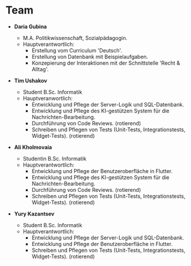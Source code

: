 # Team

- **Daria Gubina**
  - M.A. Politikwissenschaft, Sozialpädagogin.
  - Hauptverantwortlich: 
    - Erstellung vom Curriculum 'Deutsch'.
    - Erstellung von Datenbank mit Beispielaufgaben.
    - Konzepierung der Interaktionen mit der Schnittstelle 'Recht & Alltag'.
- **Tim Ushakov**
  - Student B.Sc. Informatik
  - Hauptveranwortlich:
    - Entwicklung und Pflege der Server-Logik und SQL-Datenbank.
    - Entwicklung und Pflege des KI-gestützen System für die Nachrichten-Bearbeitung.
    - Durchführung von Code Reviews. (rotierend)
    - Schreiben und Pflegen von Tests (Unit-Tests, Integrationstests, Widget-Tests). (rotierend)
  
- **Ali Kholmovaia**
  - Studentin B.Sc. Informatik
  - Hauptverantwortlich: 
    - Entwicklung und Pflege der Benutzeroberfläche in Flutter.
    - Entwicklung und Pflege des KI-gestützen System für die Nachrichten-Bearbeitung.
    - Durchführung von Code Reviews. (rotierend)
    - Schreiben und Pflegen von Tests (Unit-Tests, Integrationstests, Widget-Tests). (rotierend)

- **Yury Kazantsev**
  - Student B.Sc. Informatik
  - Hauptverantwortlich:
    - Entwicklung und Pflege der Server-Logik und SQL-Datenbank.
    - Entwicklung und Pflege der Benutzeroberfläche in Flutter.
    - Schreiben und Pflegen von Tests (Unit-Tests, Integrationstests, Widget-Tests). (rotierend)
